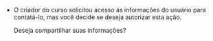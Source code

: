 - O criador do curso solicitou acesso às informações do usuário para contatá-lo, mas você decide se deseja autorizar esta ação.

  Deseja compartilhar suas informações?
